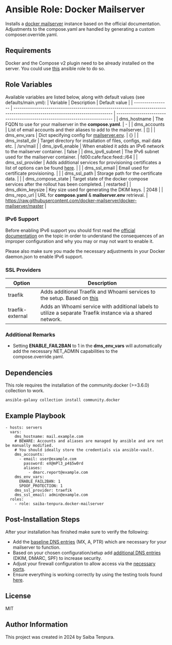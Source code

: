 # Ansible Role: Docker Mailserver
Installs a [docker mailserver](https://github.com/docker-mailserver/docker-mailserver) instance based on the official documentation.
Adjustments to the compose.yaml are handled by generating a custom composer.override.yaml.

## Requirements
Docker and the Compose v2 plugin need to be already installed on the server. You could use [this](https://github.com/geerlingguy/ansible-role-docker) ansible role to do so.

## Role Variables
Available variables are listed below, along with default values (see defaults/main.yml):
| Variable          | Description                                                                                                                    | Default value                                                                |
| ----------------- | ------------------------------------------------------------------------------------------------------------------------------ | ---------------------------------------------------------------------------- |
| dms_hostname      | The FQDN to use for your mailserver in the **compose.yaml**.                                                                   | -                                                                            |
| dms_accounts      | List of email accounts and their aliases to add to the mailserver.                                                             | []                                                                           |
| dms_env_vars      | Dict specifying config for [mailserver.env](https://docker-mailserver.github.io/docker-mailserver/latest/config/environment/). | {}                                                                           |
| dms_install_dir   | Target directory for installation of files, configs, mail data etc.                                                            | /srv/mail                                                                    |
| dms_ipv6_enable   | When enabled it adds an IPv6 network to the mailserver container.                                                              | false                                                                        |
| dms_ipv6_subnet   | The IPv6 subnet used for the mailserver container.                                                                             | fd00:cafe:face:feed::/64                                                     |
| dms_ssl_provider  | Adds additional services for provisioning certificates a list of options can be found [here](#ssl-providers).                  |                                                                              |
| dms_ssl_email     | Email used for certificate provisioning.                                                                                       |                                                                              |
| dms_ssl_path      | Storage path for the certificate data.                                                                                         |                                                                              |
| dms_compose_state | Target state of the docker compose services after the rollout has been completed.                                              | restarted                                                                    |
| dms_dkim_keysize  | Key size used for generating the DKIM keys.                                                                                    | 2048                                                                         |
| dms_repo_url      | URL for **compose.yaml** & **mailserver.env** retrieval.                                                                       | https://raw.githubusercontent.com/docker-mailserver/docker-mailserver/master |

### IPv6 Support
Before enabling IPv6 support you should first read the [official documentation](https://docker-mailserver.github.io/docker-mailserver/edge/config/advanced/ipv6/) on the topic in order to understand the consequences of an improper configuration and why you may or may not want to enable it.

Please also make sure you made the necessary adjustments in your Docker daemon.json to enable IPv6 support.

### SSL Providers
| Option           | Description                                                                                                                                                             |
| ---------------- | ----------------------------------------------------------------------------------------------------------------------------------------------------------------------- |
| traefik          | Adds additional Traefik and Whoami services to the setup. Based on [this](https://docker-mailserver.github.io/docker-mailserver/latest/config/security/ssl/#traefik-v2) |
| traefik-external | Adds an Whoami service with additional labels to utilize a separate Traefik instance via a shared network.                                                              |

### Additional Remarks
- Setting **ENABLE_FAIL2BAN** to 1 in the **dms_env_vars** will automatically add the necessary NET_ADMIN capabilities to the compose.override.yaml.

## Dependencies
This role requires the installation of the community.docker (>=3.6.0) collection to work.
```
ansible-galaxy collection install community.docker
```

## Example Playbook
```
- hosts: servers
  vars:
    dms_hostname: mail.example.com
    # BEWARE: Accounts and aliases are managed by ansible and are not be manually modified.
    # You should ideally store the credentials via ansible-vault.
    dms_accounts:
      - email: user@example.com
        password: eX@mPl3_p4$5w0rd
        aliases:
          - dmarc.report@example.com
    dms_env_vars:
      ENABLE_FAIL2BAN: 1
      SPOOF_PROTECTION: 1
    dms_ssl_provider: traefik
    dms_ssl_email: admin@example.com
  roles:
    - role: saiba-tenpura.docker-mailserver
```

## Post-Installation Steps
After your installation has finished make sure to verify the following:
* Add the [baseline DNS entries](https://docker-mailserver.github.io/docker-mailserver/latest/usage/#minimal-dns-setup) (MX, A, PTR) which are necessary for your mailserver to function.
* Based on your chosen configuration/setup add [additional DNS entries](https://docker-mailserver.github.io/docker-mailserver/latest/config/best-practices/dkim_dmarc_spf/) (DKIM, DMARC, SPF) to increase security.
* Adjust your firewall configuration to allow access via the [necessary ports](https://docker-mailserver.github.io/docker-mailserver/latest/config/security/understanding-the-ports/#overview-of-email-ports).
* Ensure everything is working correctly by using the testing tools found [here](https://docker-mailserver.github.io/docker-mailserver/latest/usage/#testing).

## License
MIT

## Author Information
This project was created in 2024 by Saiba Tenpura.
